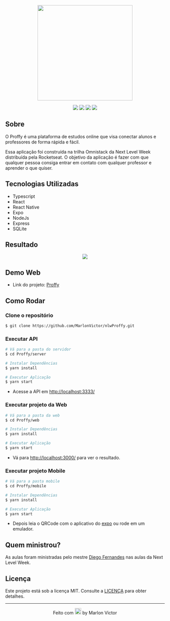 <p align="center">
  <img src="https://user-images.githubusercontent.com/62356988/89935783-1e462d80-dbe9-11ea-9653-f3bc2933f76a.png" width="300px">
</p>

<p align="center">
  <img src="https://img.shields.io/netlify/4633120d-7a26-4054-a615-03752b4b376c?color=%238257E5&logo=Netlify&style=flat-square">
  <img src="https://img.shields.io/github/repo-size/MarlonVictor/nlwProffy?color=%238257E5&logo=GitHub&style=flat-square">
  <img src="https://img.shields.io/github/stars/MarlonVictor/nlwProffy?color=%238257E5&logo=github&style=flat-square">
  <img src="https://img.shields.io/github/license/MarlonVictor/nlwProffy?color=%238257E5&style=flat-square">
</p>

## Sobre
O Proffy é uma plataforma de estudos online que visa conectar alunos e professores de forma rápida e fácil.  
  
Essa aplicação foi construída na trilha Omnistack da Next Level Week distribuída pela Rocketseat.
O objetivo da aplicação é fazer com que qualquer pessoa consiga entrar em contato com qualquer professor e aprender o que quiser.  

## Tecnologias Utilizadas
* Typescript
* React
* React Native
* Expo
* NodeJs
* Express
* SQLite

## Resultado
<p align="center">
  <img src="https://user-images.githubusercontent.com/62356988/89935797-230ae180-dbe9-11ea-87e4-227d9d736b50.png">
</p>

## Demo Web
* Link do projeto: [Proffy](https://proffy-demo.netlify.app/)

## Como Rodar

### Clone o repositório
```bash
$ git clone https://github.com/MarlonVictor/nlwProffy.git
```

### Executar API
```bash
# Vá para a pasta do servidor 
$ cd Proffy/server

# Instalar Dependências
$ yarn install

# Executar Aplicação 
$ yarn start
```
* Acesse a API em [http://localhost:3333/](http://localhost:3333/)

### Executar projeto da Web
```bash
# Vá para a pasta da web 
$ cd Proffy/web

# Instalar Dependências
$ yarn install

# Executar Aplicação 
$ yarn start
```
* Vá para [http://localhost:3000/](http://localhost:3000/) para ver o resultado.

### Executar projeto Mobile
```bash
# Vá para a pasta mobile 
$ cd Proffy/mobile

# Instalar Dependências
$ yarn install

# Executar Aplicação 
$ yarn start
```
* Depois leia o QRCode com o aplicativo do [expo](https://expo.io/) ou rode em um emulador.


## Quem ministrou?

As aulas foram ministradas pelo mestre [Diego Fernandes](https://github.com/diego3g) nas aulas da Next Level Week.

## Licença
Este projeto está sob a licença MIT. Consulte a [LICENÇA](https://github.com/MarlonVictor/nlwProffy/blob/master/LICENSE) para obter detalhes.

___
<p align="center">
  Feito com <img src="https://github.githubassets.com/images/icons/emoji/unicode/1f49c.png" width="20px"> by Marlon Victor
</p>